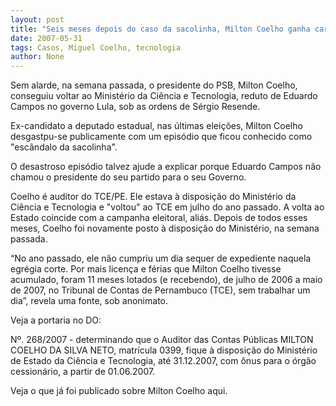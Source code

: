 ```yaml
---
layout: post
title: "Seis meses depois do caso da sacolinha, Milton Coelho ganha cargo de volta no Ministério da Ciência e Tecnologia"
date: 2007-05-31
tags: Casos, Miguel Coelho, tecnologia
author: None
---
```

Sem alarde, na semana passada, o presidente do PSB, Milton Coelho, conseguiu voltar ao Minist&eacute;rio da Ci&ecirc;ncia e Tecnologia, reduto de Eduardo Campos no governo Lula, sob as ordens&nbsp;de S&eacute;rgio Resende.

Ex-candidato a deputado estadual, nas &uacute;ltimas elei&ccedil;&otilde;es, Milton Coelho desgastpu-se publicamente com um epis&oacute;dio que ficou conhecido como "esc&acirc;ndalo da sacolinha".

O desastroso epis&oacute;dio talvez ajude a explicar porque Eduardo Campos n&atilde;o chamou o presidente do seu partido para o seu Governo.

Coelho &eacute; auditor do TCE/PE. Ele estava &agrave; disposi&ccedil;&atilde;o do Minist&eacute;rio da Ci&ecirc;ncia e Tecnologia e "voltou" ao TCE em julho do ano passado. A volta ao Estado coincide com a campanha eleitoral, ali&aacute;s. Depois de todos esses meses, Coelho foi novamente posto &agrave; disposi&ccedil;&atilde;o do Minist&eacute;rio, na semana passada.

&ldquo;No ano passado, ele n&atilde;o cumpriu um dia sequer de expediente naquela egr&eacute;gia corte. Por mais licen&ccedil;a e f&eacute;rias que Milton Coelho tivesse acumulado, foram 11 meses lotados (e recebendo), de julho de 2006 a maio de 2007, no Tribunal de Contas de Pernambuco (TCE), sem trabalhar um dia&rdquo;, revela uma fonte, sob anonimato. 

Veja a portaria no DO:

N&ordm;. 268/2007 - determinando que o Auditor das Contas P&uacute;blicas MILTON COELHO DA SILVA NETO, matr&iacute;cula 0399, fique &agrave; disposi&ccedil;&atilde;o do Minist&eacute;rio de Estado da Ci&ecirc;ncia e Tecnologia, at&eacute; 31.12.2007, com &ocirc;nus para o &oacute;rg&atilde;o cession&aacute;rio, a partir de 01.06.2007.

Veja o que j&aacute; foi publicado sobre Milton Coelho aqui.&nbsp;